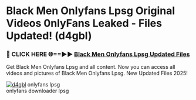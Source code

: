 # Black Men Onlyfans Lpsg Original Videos 0nlyFans Leaked - Files Updated! (d4gbl)

<h3>🔴 CLICK HERE 🌐==►► <a href="https://tinyurl.com/x26r9saj" rel="nofollow">Black Men Onlyfans Lpsg Updated Files</a></h3>

Get Black Men Onlyfans Lpsg and all content. Now you can access all videos and pictures of Black Men Onlyfans Lpsg. New Updated Files 2025!

[![d4gbl](https://i.imgur.com/LkgZPqh.gif)](https://tinyurl.com/x26r9saj)
onlyfans lpsg<br>
onlyfans downloader lpsg